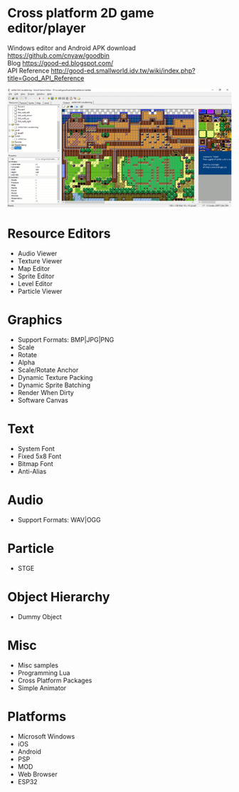 # Cross platform 2D game editor/player

Windows editor and Android APK download https://github.com/cnyaw/goodbin <br/>
Blog https://good-ed.blogspot.com/ <br/>
API Reference http://good-ed.smallworld.idv.tw/wiki/index.php?title=Good_API_Reference

![ed](gooded.png)

# Resource Editors
* Audio Viewer
* Texture Viewer
* Map Editor
* Sprite Editor
* Level Editor
* Particle Viewer

# Graphics
* Support Formats: BMP|JPG|PNG
* Scale
* Rotate
* Alpha
* Scale/Rotate Anchor
* Dynamic Texture Packing
* Dynamic Sprite Batching
* Render When Dirty
* Software Canvas

# Text
* System Font
* Fixed 5x8 Font
* Bitmap Font
* Anti-Alias

# Audio
* Support Formats: WAV|OGG

# Particle
* STGE

# Object Hierarchy
* Dummy Object

# Misc
* Misc samples
* Programming Lua
* Cross Platform Packages
* Simple Animator

# Platforms
* Microsoft Windows
* iOS
* Android
* PSP
* MOD
* Web Browser
* ESP32
